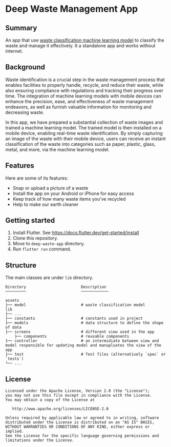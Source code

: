 # Deep Waste Management App


## Summary

An app that use [waste classification machine learning model](https://colab.research.google.com/drive/1yWqc8TRS0I21RdfHLPRTQIs37ANOx-Uq) to classify the waste and manage it effectively. It a standalone app and works without internet.

## Background
Waste identification is a crucial step in the waste management process that enables facilities to properly handle, recycle, and reduce their waste, while also ensuring compliance with regulations and tracking their progress over time. The integration of machine learning models with mobile devices can enhance the precision, ease, and effectiveness of waste management endeavors, as well as furnish valuable information for monitoring and decreasing waste.

In this app,  we have prepared a substantial collection of waste images and trained a machine learning model. The trained model is then installed on a mobile device, enabling real-time waste identification. By simply capturing an image of the waste with their mobile device, users can receive an instant classification of the waste into categories such as paper, plastic, glass, metal, and more, via the machine learning model.

## Features 
Here are some of its features:
- Snap or upload a picture of a waste <br>
- Install the app on your Android or iPhone for easy access <br>
- Keep track of how many waste items you've recycled<br>
- Help to make our earth cleaner <br>

## Getting started
1. Install Flutter. See https://docs.flutter.dev/get-started/install
2. Clone this repository.
3. Move to `deep-waste-app` directory.
4. Run `flutter run` command.

## Structure
The main classes are under `lib` directory.

    Directory                        Description
    ─────────                        ────────────

    assets
    ├── model                        # waste classification model
    lib
    ├── ...
    ├── constants                    # constants used in project
    ├── models                       # data structure to define the shape of data
    ├── screens                      # different view used in the app
        ├── components               # reusable components
    ├── controller                   # an intermidiate between view and model responsible for updating model and manupluates the view of the app    
    ├── test                         # Test files (alternatively `spec` or `tests`)
    └── ...


## License
```
Licensed under the Apache License, Version 2.0 (the "License");
you may not use this file except in compliance with the License.
You may obtain a copy of the License at

   http://www.apache.org/licenses/LICENSE-2.0

Unless required by applicable law or agreed to in writing, software
distributed under the License is distributed on an "AS IS" BASIS,
WITHOUT WARRANTIES OR CONDITIONS OF ANY KIND, either express or implied.
See the License for the specific language governing permissions and
limitations under the License.
```
